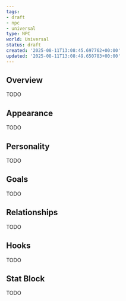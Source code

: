 ```yaml
---
tags:
- draft
- npc
- universal
type: NPC
world: Universal
status: draft
created: '2025-08-11T13:08:45.697762+00:00'
updated: '2025-08-11T13:08:49.650783+00:00'
---
```



## Overview

TODO
## Appearance

TODO
## Personality

TODO
## Goals

TODO
## Relationships

TODO
## Hooks

TODO
## Stat Block

TODO
